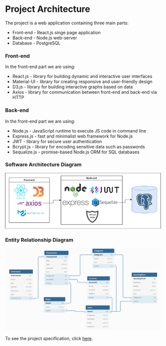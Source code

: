 # Project Architecture

The project is a web application containing three main parts:
- Front-end - React.js singe page application
- Back-end - Node.js web-server
- Database - PostgreSQL

### Front-end

In the front-end part we are using:
- React.js - library for building dynamic and interactive user interfaces
- Material-UI - library for creating responsive and user-friendly design
- D3.js - library for building interactive graphs based on data
- Axios - library for communication between front-end and back-end via HTTP

### Back-end

In the front-end part we are using:
- Node.js - JavaScript runtime to execute JS code in command line
- Express.js - fast and minimalist web framework for Node.js
- JWT - library for secure user authentication
- Bcrypt.js - library for encoding sensitive data such as passwords
- Sequalize.js - promise-based Node.js ORM for SQL databases

### Software Architecture Diagram

![Software architecture](./images/architecture.png)

### Entity Relationship Diagram

![ER diagram](./images/ER_diagram.png)

To see the project specification, click [here](./specification.md).